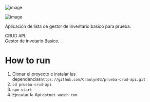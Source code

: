 

![image](https://user-images.githubusercontent.com/76527696/190682123-3a708ff8-dcec-460e-8127-172bad901e3d.png)

![image](https://user-images.githubusercontent.com/76527696/190682465-1bed7556-c48a-4fdc-9c58-230b5952108f.png)



Aplicación de lista de gestor de inventario basico para prueba:

CRUD API.\
Gestor de invetario Basico.


# How to run

1. Clonar el proyecto e instalar las dependencias`https://github.com/Craulyn03/prueba-crud-api.git`
3. `cd prueba-crud-api`
4. `npm start`
5. Ejecutar la Api
`dotnet watch run`
